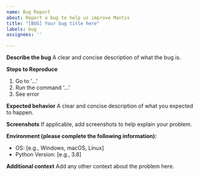 ```yaml
---
name: Bug Report
about: Report a bug to help us improve Mantis
title: "[BUG] Your bug title here"
labels: bug
assignees: ''

---
```


**Describe the bug**
A clear and concise description of what the bug is.

**Steps to Reproduce**
1. Go to '...'
2. Run the command '...'
3. See error

**Expected behavior**
A clear and concise description of what you expected to happen.

**Screenshots**
If applicable, add screenshots to help explain your problem.

**Environment (please complete the following information):**
- OS: [e.g., Windows, macOS, Linux]
- Python Version: [e.g., 3.8]

**Additional context**
Add any other context about the problem here. 